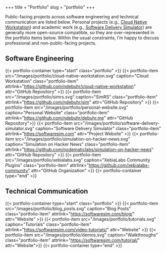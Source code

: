 +++
title = "Portfolio"
slug = "portfolio"
+++

Public-facing projects across software engineering and technical communication are listed below. Personal projects (e.g., [Cloud Native Workstation](https://github.com/ndebuhr/cloud-native-workstation)) and academic work (e.g., [Software Delivery Simulator](https://softwaresim.com)) are generally more open-source compatible, so they are over-represented in the portfolio items below. Within the usual constraints, I’m happy to discuss professional and non-public-facing projects.

## Software Engineering

{{< portfolio-container type="start" class="portfolio" >}}
{{< portfolio-item src="/images/portfolio/cloud-native-workstation.svg" caption="Cloud Workstation" class="portfolio-item" attrlink="https://github.com/ndebuhr/cloud-native-workstation" attr="GitHub Repository" >}}
{{< portfolio-item src="/images/portfolio/simrs.svg" caption="SimRS" class="portfolio-item" attrlink="https://github.com/ndebuhr/sim" attr="GitHub Repository" >}}
{{< portfolio-item src="/images/portfolio/personal-website.svg" caption="Personal Website" class="portfolio-item" attrlink="https://github.com/ndebuhr/debuhr.me" attr="GitHub Repository">}}
{{< portfolio-item src="/images/portfolio/software-delivery-simulator.svg" caption="Software Delivery Simulator" class="portfolio-item" attrlink="https://softwaresim.com" attr="Project Website" >}}
{{< portfolio-item src="/images/portfolio/simulation-on-hacker-news.svg" caption="Simulation on Hacker News" class="portfolio-item" attrlink="https://github.com/nodematiclabs/simulation-on-hacker-news" attr="GitHub Repository" >}}
{{< portfolio-item src="/images/portfolio/xebialabs.svg" caption="XebiaLabs Community Plugins" class="portfolio-item" attrlink="https://github.com/xebialabs-community" attr="GitHub Organization" >}}
{{< portfolio-container type="end" >}}

## Technical Communication

{{< portfolio-container type="start" class="portfolio" >}}
{{< portfolio-item src="/images/portfolio/blog_posts.svg" caption="Blog Posts" class="portfolio-item" attrlink="https://softwaresim.com/blog/" attr="Website" >}}
{{< portfolio-item src="/images/portfolio/tutorials.svg" caption="Tutorials" class="portfolio-item" attrlink="https://softwaresim.com/video-tutorials/" attr="Website" >}}
{{< portfolio-item src="/images/portfolio/demos.svg" caption="Walkthroughs" class="portfolio-item" attrlink="https://softwaresim.com/tutorial/" attr="Website">}}
{{< portfolio-container type="end" >}}